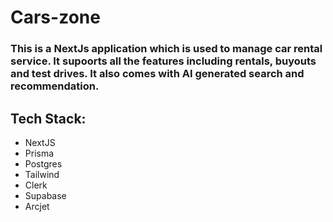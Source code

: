 # Cars-zone

### This is a NextJs application which is used to manage car rental service. It supoorts all the features including rentals, buyouts and test drives. It also comes with AI generated search and recommendation.

## Tech Stack:
- NextJS
- Prisma
- Postgres
- Tailwind
- Clerk
- Supabase
- Arcjet
